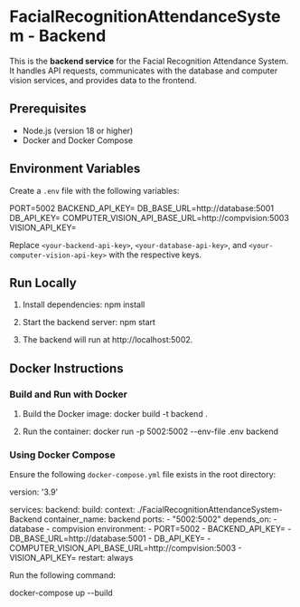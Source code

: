 # FacialRecognitionAttendanceSystem - Backend

This is the **backend service** for the Facial Recognition Attendance System. It handles API requests, communicates with the database and computer vision services, and provides data to the frontend.

## Prerequisites

- Node.js (version 18 or higher)
- Docker and Docker Compose

## Environment Variables

Create a `.env` file with the following variables:

PORT=5002
BACKEND_API_KEY=<your-backend-api-key>
DB_BASE_URL=http://database:5001
DB_API_KEY=<your-database-api-key>
COMPUTER_VISION_API_BASE_URL=http://compvision:5003
VISION_API_KEY=<your-computer-vision-api-key>

Replace `<your-backend-api-key>`, `<your-database-api-key>`, and `<your-computer-vision-api-key>` with the respective keys.

## Run Locally

1. Install dependencies:
   npm install

2. Start the backend server:
   npm start

3. The backend will run at http://localhost:5002.

## Docker Instructions

### Build and Run with Docker

1. Build the Docker image:
   docker build -t backend .

2. Run the container:
   docker run -p 5002:5002 --env-file .env backend

### Using Docker Compose

Ensure the following `docker-compose.yml` file exists in the root directory:

version: '3.9'

services:
  backend:
    build:
      context: ./FacialRecognitionAttendanceSystem-Backend
    container_name: backend
    ports:
      - "5002:5002"
    depends_on:
      - database
      - compvision
    environment:
      - PORT=5002
      - BACKEND_API_KEY=<your-backend-api-key>
      - DB_BASE_URL=http://database:5001
      - DB_API_KEY=<your-database-api-key>
      - COMPUTER_VISION_API_BASE_URL=http://compvision:5003
      - VISION_API_KEY=<your-computer-vision-api-key>
    restart: always

Run the following command:

docker-compose up --build